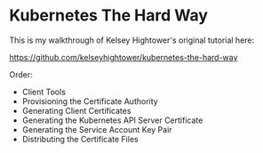 # Kubernetes The Hard Way
This is my walkthrough of Kelsey Hightower's original tutorial here:

https://github.com/kelseyhightower/kubernetes-the-hard-way

Order:
  - Client Tools
  - Provisioning the Certificate Authority
  - Generating Client Certificates
  - Generating the Kubernetes API Server Certificate
  - Generating the Service Account Key Pair
  - Distributing the Certificate Files

